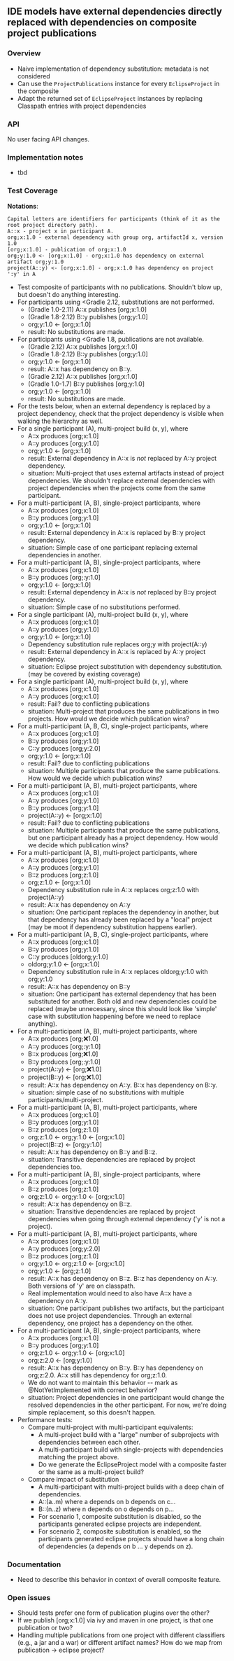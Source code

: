 ## IDE models have external dependencies directly replaced with dependencies on composite project publications

### Overview

- Naive implementation of dependency substitution: metadata is not considered
- Can use the `ProjectPublications` instance for every `EclipseProject` in the composite
- Adapt the returned set of `EclipseProject` instances by replacing Classpath entries with project dependencies

### API

No user facing API changes.

### Implementation notes

- tbd

### Test Coverage

**Notations**:

    Capital letters are identifiers for participants (think of it as the root project directory path).
    A::x - project x in participant A.
    org;x:1.0 - external dependency with group org, artifactId x, version 1.0
    [org;x:1.0] - publication of org;x:1.0
    org;y:1.0 <- [org;x:1.0] - org;x:1.0 has dependency on external artifact org;y:1.0
    project(A::y) <- [org;x:1.0] - org;x:1.0 has dependency on project ':y' in A

- Test composite of participants with no publications.  Shouldn't blow up, but doesn't do anything interesting.
- For participants using <Gradle 2.12, substitutions are not performed.
    - (Gradle 1.0-2.11) A::x publishes [org;x:1.0] 
    - (Gradle 1.8-2.12) B::y publishes [org;y:1.0] 
    - org;y:1.0 <- [org;x:1.0]
    - result: No substitutions are made.
- For participants using <Gradle 1.8, publications are not available.
    - (Gradle 2.12) A::x publishes [org;x:1.0] 
    - (Gradle 1.8-2.12) B::y publishes [org;y:1.0] 
    - org;y:1.0 <- [org;x:1.0]
    - result: A::x has dependency on B::y.
    - (Gradle 2.12) A::x publishes [org;x:1.0] 
    - (Gradle 1.0-1.7) B::y publishes [org;y:1.0] 
    - org;y:1.0 <- [org;x:1.0]
    - result: No substitutions are made.
- For the tests below, when an external dependency is replaced by a project dependency, check that the project dependency is visible when walking the hierarchy as well.
- For a single participant (A), multi-project build (x, y), where 
    - A::x produces [org;x:1.0]
    - A::y produces [org;y:1.0]
    - org;y:1.0 <- [org;x:1.0]
    - result: External dependency in A::x is _not_ replaced by A::y project dependency.
    - situation: Multi-project that uses external artifacts instead of project dependencies. We shouldn't replace external dependencies with project dependencies when the projects come from the same participant.
- For a multi-participant (A, B), single-project participants, where 
    - A::x produces [org;x:1.0]
    - B::y produces [org;y:1.0]
    - org;y:1.0 <- [org;x:1.0]
    - result: External dependency in A::x is replaced by B::y project dependency.
    - situation: Simple case of one participant replacing external dependencies in another.
- For a multi-participant (A, B), single-project participants, where 
    - A::x produces [org;x:1.0]
    - B::y produces [org;:y:1.0]
    - org;y:1.0 <- [org;x:1.0]
    - result: External dependency in A::x is _not_ replaced by B::y project dependency.
    - situation: Simple case of no substitutions performed.
- For a single participant (A), multi-project build (x, y), where 
    - A::x produces [org;x:1.0]
    - A::y produces [org;y:1.0]
    - org;y:1.0 <- [org;x:1.0]
    - Dependency substitution rule replaces org;y with project(A::y)
    - result: External dependency in A::x is replaced by A::y project dependency.
    - situation: Eclipse project substitution with dependency substitution. (may be covered by existing coverage)
- For a single participant (A), multi-project build (x, y), where 
    - A::x produces [org;x:1.0]
    - A::y produces [org;x:1.0]
    - result: Fail? due to conflicting publications
    - situation: Multi-project that produces the same publications in two projects. How would we decide which publication wins?
- For a multi-participant (A, B, C), single-project participants, where 
    - A::x produces [org;x:1.0]
    - B::y produces [org;y:1.0]
    - C::y produces [org;y:2.0]
    - org;y:1.0 <- [org;x:1.0]
    - result: Fail? due to conflicting publications
    - situation: Multiple participants that produce the same publications. How would we decide which publication wins?
- For a multi-participant (A, B), multi-project participants, where 
    - A::x produces [org;x:1.0]
    - A::y produces [org;y:1.0]
    - B::y produces [org;y:1.0]
    - project(A::y) <- [org;x:1.0]
    - result: Fail? due to conflicting publications
    - situation: Multiple participants that produce the same publications, but one participant already has a project dependency. How would we decide which publication wins?
- For a multi-participant (A, B), multi-project participants, where 
    - A::x produces [org;x:1.0]
    - A::y produces [org;y:1.0]
    - B::z produces [org;z:1.0]
    - org;z:1.0 <- [org;x:1.0]
    - Dependency substitution rule in A::x replaces org;z:1.0 with project(A::y)
    - result: A::x has dependency on A::y
    - situation: One participant replaces the dependency in another, but that dependency has already been replaced by a "local" project (may be moot if dependency substitution happens earlier).
- For a multi-participant (A, B, C), single-project participants, where 
    - A::x produces [org;x:1.0]
    - B::y produces [org;y:1.0]
    - C::y produces [oldorg;y:1.0]
    - oldorg;y:1.0 <- [org;x:1.0]
    - Dependency substitution rule in A::x replaces oldorg;y:1.0 with org;y:1.0
    - result: A::x has dependency on B::y
    - situation: One participant has external dependency that has been substituted for another. Both old and new dependencies could be replaced (maybe unnecessary, since this should look like 'simple' case with substitution happening before we need to replace anything).
- For a multi-participant (A, B), multi-project participants, where 
    - A::x produces [org;:x:1.0]
    - A::y produces [org;:y:1.0]
    - B::x produces [org;:x:1.0]
    - B::y produces [org;:y:1.0]
    - project(A::y) <- [org;:x:1.0]
    - project(B::y) <- [org;:x:1.0]
    - result: A::x has dependency on A::y.  B::x has dependency on B::y.
    - situation: simple case of no substitutions with multiple participants/multi-project.
- For a multi-participant (A, B), multi-project participants, where 
    - A::x produces [org;x:1.0]
    - B::y produces [org;y:1.0]
    - B::z produces [org;z:1.0]
    - org;z:1.0 <- org;y:1.0 <- [org;x:1.0]
    - project(B::z) <- [org;y:1.0]
    - result: A::x has dependency on B::y and B::z.
    - situation: Transitive dependencies are replaced by project dependencies too.
- For a multi-participant (A, B), single-project participants, where 
    - A::x produces [org;x:1.0]
    - B::z produces [org;z:1.0]
    - org;z:1.0 <- org;y:1.0 <- [org;x:1.0]
    - result: A::x has dependency on B::z.
    - situation: Transitive dependencies are replaced by project dependencies when going through external dependency ('y' is not a project).
- For a multi-participant (A, B), multi-project participants, where 
    - A::x produces [org;x:1.0]
    - A::y produces [org;y:2.0]
    - B::z produces [org;z:1.0]
    - org;y:1.0 <- org;z:1.0 <- [org;x:1.0]
    - org;y:1.0 <- [org;z:1.0]
    - result: A::x has dependency on B::z.  B::z has dependency on A::y.  Both versions of 'y' are on classpath.
    - Real implementation would need to also have A::x have a dependency on A::y.
    - situation: One participant publishes two artifacts, but the participant does not use project dependencies. Through an external dependency, one project has a dependency on the other.
- For a multi-participant (A, B), single-project participants, where 
    - A::x produces [org;x:1.0]
    - B::y produces [org;y:1.0]
    - org;z:1.0 <- org;y:1.0 <- [org;x:1.0]
    - org;z:2.0 <- [org;y:1.0]
    - result: A::x has dependency on B::y. B::y has dependency on org;z:2.0. A::x still has dependency for org;z:1.0. 
    - We do not want to maintain this behavior -- mark as @NotYetImplemented with correct behavior?
    - situation: Project dependencies in one participant would change the resolved dependencies in the other participant. For now, we're doing simple replacement, so this doesn't happen.
- Performance tests:
    - Compare multi-project with multi-participant equivalents:
        - A multi-project build with a "large" number of subprojects with dependencies between each other.
        - A multi-participant build with single-projects with dependencies matching the project above.
        - Do we generate the EclipseProject model with a composite faster or the same as a multi-project build?
    - Compare impact of substitution
        - A multi-participant with multi-project builds with a deep chain of dependencies.
        - A::(a..m) where a depends on b depends on c...
        - B::(n..z) where n depends on o depends on p...
        - For scenario 1, composite substitution is disabled, so the participants generated eclipse projects are independent.
        - For scenario 2, composite substitution is enabled, so the participants generated eclipse projects should have a long chain of dependencies (a depends on b ... y depends on z).

### Documentation

- Need to describe this behavior in context of overall composite feature.

### Open issues

- Should tests prefer one form of publication plugins over the other?
- If we publish [org;x:1.0] via ivy and maven in one project, is that one publication or two?
- Handling multiple publications from one project with different classifiers (e.g., a jar and a war) or different artifact names?  How do we map from publication -> eclipse project?
